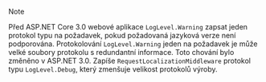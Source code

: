 > [!NOTE]
> Před ASP.NET Core 3.0 webové aplikace `LogLevel.Warning` zapsat jeden protokol typu na požadavek, pokud požadovaná jazyková verze není podporována. Protokolování `LogLevel.Warning` jeden na požadavek je může velké soubory protokolu s redundantní informace. Toto chování bylo změněno v ASP.NET 3.0. Zapíše `RequestLocalizationMiddleware` protokol typu `LogLevel.Debug`, který zmenšuje velikost protokolů výroby.